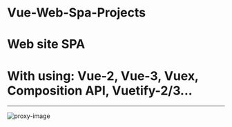 # Vue-Web-Spa-Projects
# Web site SPA
# With using: Vue-2, Vue-3, Vuex, Composition API, Vuetify-2/3...
________________
![proxy-image](https://user-images.githubusercontent.com/51271834/160930634-09821fbe-158a-4d4a-83d3-5305e6b5fb3a.png)
